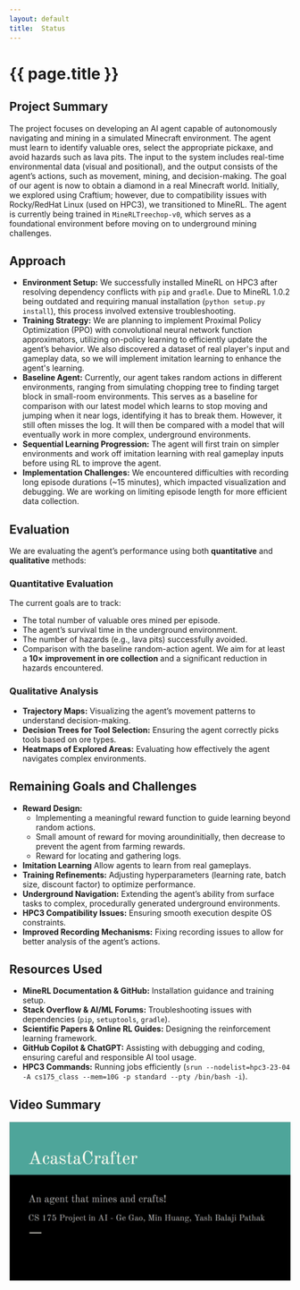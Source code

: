 ```yaml
---
layout: default
title:  Status
---
```


# {{ page.title }}

## Project Summary

The project focuses on developing an AI agent capable of autonomously navigating and mining in a simulated Minecraft environment. The agent must learn to identify valuable ores, select the appropriate pickaxe, and avoid hazards such as lava pits. The input to the system includes real-time environmental data (visual and positional), and the output consists of the agent’s actions, such as movement, mining, and decision-making. The goal of our agent is now to obtain a diamond in a real Minecraft world.
Initially, we explored using Craftium; however, due to compatibility issues with Rocky/RedHat Linux (used on HPC3), we transitioned to MineRL. The agent is currently being trained in `MineRLTreechop-v0`, which serves as a foundational environment before moving on to underground mining challenges.

## Approach

- **Environment Setup:** We successfully installed MineRL on HPC3 after resolving dependency conflicts with `pip` and `gradle`. Due to MineRL 1.0.2 being outdated and requiring manual installation (`python setup.py install`), this process involved extensive troubleshooting. 
- **Training Strategy:** We are planning to implement Proximal Policy Optimization (PPO) with convolutional neural network function approximators, utilizing on-policy learning to efficiently update the agent’s behavior. We also discovered a dataset of real player's input and gameplay data, so we will implement imitation learning to enhance the agent's learning.
- **Baseline Agent:** Currently, our agent takes random actions in different environments, ranging from simulating chopping tree to finding target block in small-room environments. This serves as a baseline for comparison with our latest model which learns to stop moving and jumping when it near logs, identifying it has to break them. However, it still often misses the log. It will then be compared with a model that will eventually work in more complex, underground environments.
- **Sequential Learning Progression:** The agent will first train on simpler environments and work off imitation learning with real gameplay inputs before using RL to improve the agent.  
- **Implementation Challenges:** We encountered difficulties with recording long episode durations (~15 minutes), which impacted visualization and debugging. We are working on limiting episode length for more efficient data collection.

## Evaluation

We are evaluating the agent’s performance using both **quantitative** and **qualitative** methods:
### Quantitative Evaluation
The current goals are to track:
- The total number of valuable ores mined per episode.
- The agent’s survival time in the underground environment.
- The number of hazards (e.g., lava pits) successfully avoided.
- Comparison with the baseline random-action agent. We aim for at least a **10× improvement in ore collection** and a significant reduction in hazards encountered.

### Qualitative Analysis
- **Trajectory Maps:** Visualizing the agent’s movement patterns to understand decision-making.
- **Decision Trees for Tool Selection:** Ensuring the agent correctly picks tools based on ore types.
- **Heatmaps of Explored Areas:** Evaluating how effectively the agent navigates complex environments.


## Remaining Goals and Challenges

- **Reward Design:**
  - Implementing a meaningful reward function to guide learning beyond random actions.
  -  Small amount of reward for moving aroundinitially, then decrease to prevent the agent from farming rewards.
  -  Reward for locating and gathering logs.
- **Imitation Learning** Allow agents to learn from real gameplays.
- **Training Refinements:** Adjusting hyperparameters (learning rate, batch size, discount factor) to optimize performance.
- **Underground Navigation:** Extending the agent’s ability from surface tasks to complex, procedurally generated underground environments.
- **HPC3 Compatibility Issues:** Ensuring smooth execution despite OS constraints.
- **Improved Recording Mechanisms:** Fixing recording issues to allow for better analysis of the agent’s actions.

## Resources Used

- **MineRL Documentation & GitHub:** Installation guidance and training setup.
- **Stack Overflow & AI/ML Forums:** Troubleshooting issues with dependencies (`pip`, `setuptools`, `gradle`).
- **Scientific Papers & Online RL Guides:** Designing the reinforcement learning framework.
- **GitHub Copilot & ChatGPT:** Assisting with debugging and coding, ensuring careful and responsible AI tool usage.
- **HPC3 Commands:** Running jobs efficiently (`srun --nodelist=hpc3-23-04 -A cs175_class --mem=10G -p standard --pty /bin/bash -i`).

## Video Summary 
[![AcastaCrafterProgressVideo](https://raw.githubusercontent.com/Y0507M/AcastaCrafter/main/docs/_assets/VideoCover.PNG)](https://youtu.be/Yfm7elNke0s)
